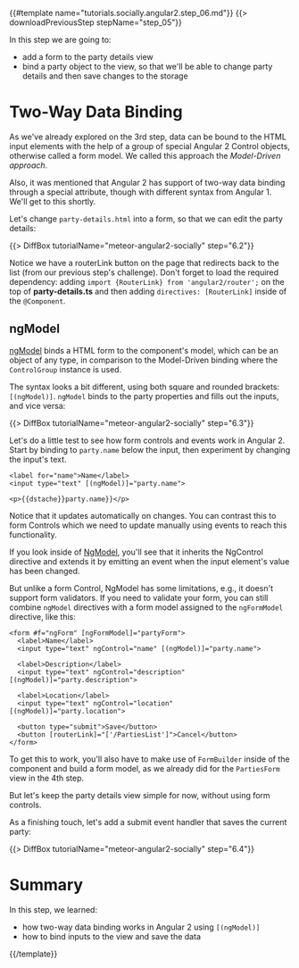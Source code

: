 {{#template name="tutorials.socially.angular2.step_06.md"}}
{{> downloadPreviousStep stepName="step_05"}}  

In this step we are going to:

- add a form to the party details view
- bind a party object to the view, so that we'll be able to change party details and
then save changes to the storage

# Two-Way Data Binding

As we've already explored on the 3rd step, data can be bound to the HTML input elements
with the help of a group of special Angular 2 Control objects, otherwise called a form model.
We called this approach the _Model-Driven approach_.

Also, it was mentioned that Angular 2 has support of two-way data binding
through a special attribute, though with different syntax from Angular 1. We'll get to this shortly.

Let's change `party-details.html` into a form, so that we can edit the party details:

{{> DiffBox tutorialName="meteor-angular2-socially" step="6.2"}}

Notice we have a routerLink button on the page that redirects back to the list (from our previous step's challenge). Don't forget to load the required dependency: adding `import {RouterLink} from 'angular2/router';` on the top of **party-details.ts** and then adding `directives: [RouterLink]` inside of the `@Component`.

## ngModel

[ngModel](https://angular.io/docs/js/latest/api/common/NgModel-directive.html) binds a HTML form to the component's model, which can be an object of any type, in comparison to
the Model-Driven binding where the `ControlGroup` instance is used.

The syntax looks a bit different, using both square and rounded brackets: `[(ngModel)]`. `ngModel` binds to the party properties and fills out the inputs, and vice versa:

{{> DiffBox tutorialName="meteor-angular2-socially" step="6.3"}}

Let's do a little test to see how form controls and events work in Angular 2. Start by binding to `party.name` below the input, then experiment by changing the input's text.

    <label for="name">Name</label>
    <input type="text" [(ngModel)]="party.name">

    <p>{{dstache}}party.name}}</p>

Notice that it updates automatically on changes. You can contrast this to form Controls which we need to update manually using events to reach this functionality.

If you look inside of [NgModel](https://github.com/angular/angular/blob/9e44dd85ada181b11be869841da2c157b095ee07/modules/angular2/src/common/forms/directives/ng_model.ts), you'll see that it inherits the NgControl directive and extends it by emitting an event when the input element's value has been changed.

But unlike a form Control, NgModel has some limitations, e.g., it doesn't support form validators.
If you need to validate your form, you can still combine `ngModel` directives with a form model assigned to the `ngFormModel` directive, like this:

    <form #f="ngForm" [ngFormModel]="partyForm">
      <label>Name</label>
      <input type="text" ngControl="name" [(ngModel)]="party.name">

      <label>Description</label>
      <input type="text" ngControl="description" [(ngModel)]="party.description">

      <label>Location</label>
      <input type="text" ngControl="location" [(ngModel)]="party.location">

      <button type="submit">Save</button>
      <button [routerLink]="['/PartiesList']">Cancel</button>
    </form>

To get this to work, you'll also have to make use of `FormBuilder` inside of the component and build a form model, as we already did for the `PartiesForm` view in the 4th step.

But let's keep the party details view simple for now, without using form controls.

As a finishing touch, let's add a submit event handler that saves the current party:

{{> DiffBox tutorialName="meteor-angular2-socially" step="6.4"}}

# Summary

In this step, we learned:

- how two-way data binding works in Angular 2 using `[(ngModel)]`
- how to bind inputs to the view and save the data

{{/template}}
